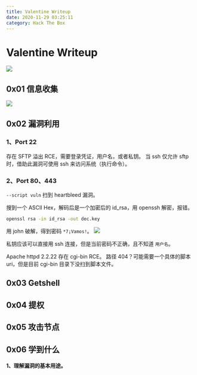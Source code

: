 ```yaml
---
title: Valentine Writeup
date: 2020-11-29 03:25:11
category: Hack The Box
---
```


# Valentine Writeup

![](./0.png)

## 0x01 信息收集

![](./1.png)

## 0x02 漏洞利用

### 1、Port 22

存在 SFTP 溢出 RCE，需要登录凭证，用户名，或者私钥。
当 ssh 仅允许 sftp 时，借助此漏洞可使用 ssh 来访问系统（执行命令）。

### 2、Port 80、443
`--script vuln` 扫到 heartbleed 漏洞。

搜到一个 ASCII Hex，解码后是一个加密后的 id_rsa，用 openssh 解密，报错。
``` bash
openssl rsa -in id_rsa -out dec.key
```

用 john 破解，得到密码 `*7¡Vamos!`。
![](./5.png)

私钥应该可以直接用 ssh 连接，但是当前密码不正确，且不知道 `用户名`。

Apache httpd 2.2.22 存在 cgi-bin RCE。
路径 404？可能需要一个具体的脚本 uri，但是目前 cgi-bin 目录下没扫到脚本文件。

## 0x03 Getshell

## 0x04 提权

## 0x05 攻击节点

## 0x06 学到什么 
#### 1、理解漏洞的基本用途。